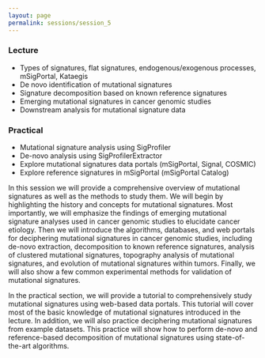 ```yaml
---
layout: page
permalink: sessions/session_5
---
```


### Lecture
- Types of signatures, flat signatures, endogenous/exogenous processes, mSigPortal, Kataegis
- De novo identification of mutational signatures
- Signature decomposition based on known reference signatures
- Emerging mutational signatures in cancer genomic studies
- Downstream analysis for mutational signature data

### Practical
- Mutational signature analysis using SigProfiler
- De-novo analysis using SigProfilerExtractor
- Explore mutational signatures data portals (mSigPortal, Signal, COSMIC)
- Explore reference signatures in mSigPortal (mSigPortal Catalog)

In this session we will provide a comprehensive overview of mutational signatures as well as the methods to study them. We will begin by highlighting the history and concepts for mutational signatures. Most importantly, we will emphasize the findings of emerging mutational signature analyses used in cancer genomic studies to elucidate cancer etiology. Then we will introduce the algorithms, databases, and web portals for deciphering mutational signatures in cancer genomic studies, including de-novo extraction, decomposition to known reference signatures, analysis of clustered mutational signatures, topography analysis of mutational signatures, and evolution of mutational signatures within tumors. Finally, we will also show a few common experimental methods for validation of mutational signatures.

In the practical section, we will provide a tutorial to comprehensively study mutational signatures using web-based data portals. This tutorial will cover most of the basic knowledge of mutational signatures introduced in the lecture. In addition, we will also practice deciphering mutational signatures from example datasets. This practice will show how to perform de-novo and reference-based decomposition of mutational signatures using state-of-the-art algorithms.
